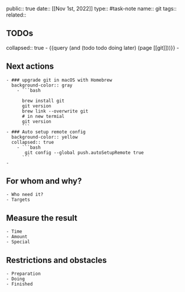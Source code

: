 public:: true
date:: [[Nov 1st, 2022]]
type:: #task-note
name:: git
tags::
related::

## TODOs
collapsed:: true
	- {{query (and (todo todo doing later) (page [[git]]))}}
	-
## Next actions
	- ### upgrade git in macOS with Homebrew
	  background-color:: gray
		- ```bash
		  
		  brew install git
		  git version
		  brew link --overwrite git
		  # in new termial
		  git version
		  ```
	- ### Auto setup remote config
	  background-color:: yellow
	  collapsed:: true
		- ```bash
		   git config --global push.autoSetupRemote true   
		  ```
	-
## For whom and why?
	- Who need it?
	- Targets
## Measure the result
	- Time
	- Amount
	- Special
## Restrictions and obstacles
	- Preparation
	- Doing
	- Finished